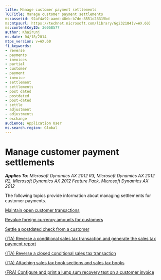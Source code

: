 ```yaml
---
title: Manage customer payment settlements
TOCTitle: Manage customer payment settlements
ms:assetid: 92af4a92-aaed-48eb-b7de-8551c28315bd
ms:mtpsurl: https://technet.microsoft.com/library/Gg232184(v=AX.60)
ms:contentKeyID: 36058577
author: Khairunj
ms.date: 04/18/2014
mtps_version: v=AX.60
f1_keywords:
- reverse
- payments
- invoices
- partial
- customer
- payment
- invoice
- settlement
- settlements
- post dated
- postdated
- post-dated
- settle
- adjustment
- adjustments
- exchange
audience: Application User
ms.search.region: Global
---
```


# Manage customer payment settlements 


_**Applies To:** Microsoft Dynamics AX 2012 R3, Microsoft Dynamics AX 2012 R2, Microsoft Dynamics AX 2012 Feature Pack, Microsoft Dynamics AX 2012_

The following topics provide information about managing settlements for customer payments.

[Maintain open customer transactions](maintain-open-customer-transactions.md)

[Revalue foreign currency amounts for customers](revalue-foreign-currency-amounts-for-customers.md)

[Settle a postdated check from a customer](settle-a-postdated-check-from-a-customer.md)

[(ITA) Reverse a conditional sales tax transaction and generate the sales tax payment report](ita-reverse-a-conditional-sales-tax-transaction-and-generate-the-sales-tax-payment-report.md)

[(ITA) Reverse a closed conditional sales tax transaction](ita-reverse-a-closed-conditional-sales-tax-transaction.md)

[(ITA) Attaching sales tax book sections and sales tax books](ita-attaching-sales-tax-book-sections-and-sales-tax-books.md)

[(FRA) Configure and print a lump sum recovery text on a customer invoice](fra-configure-and-print-a-lump-sum-recovery-text-on-a-customer-invoice.md)

  


